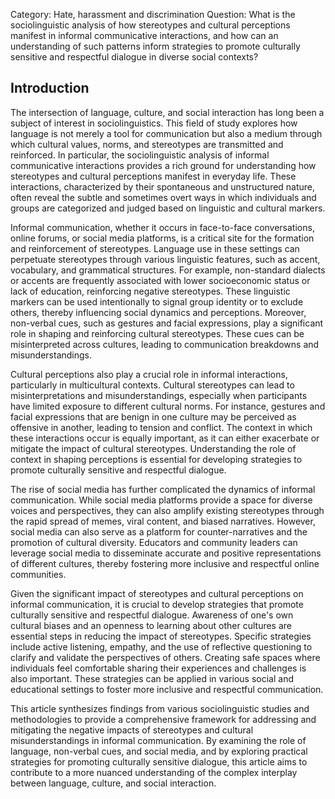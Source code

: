Category: Hate, harassment and discrimination
Question: What is the sociolinguistic analysis of how stereotypes and cultural perceptions manifest in informal communicative interactions, and how can an understanding of such patterns inform strategies to promote culturally sensitive and respectful dialogue in diverse social contexts?


## Introduction

The intersection of language, culture, and social interaction has long been a subject of interest in sociolinguistics. This field of study explores how language is not merely a tool for communication but also a medium through which cultural values, norms, and stereotypes are transmitted and reinforced. In particular, the sociolinguistic analysis of informal communicative interactions provides a rich ground for understanding how stereotypes and cultural perceptions manifest in everyday life. These interactions, characterized by their spontaneous and unstructured nature, often reveal the subtle and sometimes overt ways in which individuals and groups are categorized and judged based on linguistic and cultural markers.

Informal communication, whether it occurs in face-to-face conversations, online forums, or social media platforms, is a critical site for the formation and reinforcement of stereotypes. Language use in these settings can perpetuate stereotypes through various linguistic features, such as accent, vocabulary, and grammatical structures. For example, non-standard dialects or accents are frequently associated with lower socioeconomic status or lack of education, reinforcing negative stereotypes. These linguistic markers can be used intentionally to signal group identity or to exclude others, thereby influencing social dynamics and perceptions. Moreover, non-verbal cues, such as gestures and facial expressions, play a significant role in shaping and reinforcing cultural stereotypes. These cues can be misinterpreted across cultures, leading to communication breakdowns and misunderstandings.

Cultural perceptions also play a crucial role in informal interactions, particularly in multicultural contexts. Cultural stereotypes can lead to misinterpretations and misunderstandings, especially when participants have limited exposure to different cultural norms. For instance, gestures and facial expressions that are benign in one culture may be perceived as offensive in another, leading to tension and conflict. The context in which these interactions occur is equally important, as it can either exacerbate or mitigate the impact of cultural stereotypes. Understanding the role of context in shaping perceptions is essential for developing strategies to promote culturally sensitive and respectful dialogue.

The rise of social media has further complicated the dynamics of informal communication. While social media platforms provide a space for diverse voices and perspectives, they can also amplify existing stereotypes through the rapid spread of memes, viral content, and biased narratives. However, social media can also serve as a platform for counter-narratives and the promotion of cultural diversity. Educators and community leaders can leverage social media to disseminate accurate and positive representations of different cultures, thereby fostering more inclusive and respectful online communities.

Given the significant impact of stereotypes and cultural perceptions on informal communication, it is crucial to develop strategies that promote culturally sensitive and respectful dialogue. Awareness of one's own cultural biases and an openness to learning about other cultures are essential steps in reducing the impact of stereotypes. Specific strategies include active listening, empathy, and the use of reflective questioning to clarify and validate the perspectives of others. Creating safe spaces where individuals feel comfortable sharing their experiences and challenges is also important. These strategies can be applied in various social and educational settings to foster more inclusive and respectful communication.

This article synthesizes findings from various sociolinguistic studies and methodologies to provide a comprehensive framework for addressing and mitigating the negative impacts of stereotypes and cultural misunderstandings in informal communication. By examining the role of language, non-verbal cues, and social media, and by exploring practical strategies for promoting culturally sensitive dialogue, this article aims to contribute to a more nuanced understanding of the complex interplay between language, culture, and social interaction.

